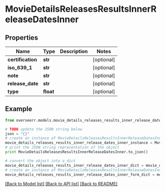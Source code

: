 # MovieDetailsReleasesResultsInnerReleaseDatesInner


## Properties

Name | Type | Description | Notes
------------ | ------------- | ------------- | -------------
**certification** | **str** |  | [optional] 
**iso_639_1** | **str** |  | [optional] 
**note** | **str** |  | [optional] 
**release_date** | **str** |  | [optional] 
**type** | **float** |  | [optional] 

## Example

```python
from overseerr.models.movie_details_releases_results_inner_release_dates_inner import MovieDetailsReleasesResultsInnerReleaseDatesInner

# TODO update the JSON string below
json = "{}"
# create an instance of MovieDetailsReleasesResultsInnerReleaseDatesInner from a JSON string
movie_details_releases_results_inner_release_dates_inner_instance = MovieDetailsReleasesResultsInnerReleaseDatesInner.from_json(json)
# print the JSON string representation of the object
print MovieDetailsReleasesResultsInnerReleaseDatesInner.to_json()

# convert the object into a dict
movie_details_releases_results_inner_release_dates_inner_dict = movie_details_releases_results_inner_release_dates_inner_instance.to_dict()
# create an instance of MovieDetailsReleasesResultsInnerReleaseDatesInner from a dict
movie_details_releases_results_inner_release_dates_inner_form_dict = movie_details_releases_results_inner_release_dates_inner.from_dict(movie_details_releases_results_inner_release_dates_inner_dict)
```
[[Back to Model list]](../README.md#documentation-for-models) [[Back to API list]](../README.md#documentation-for-api-endpoints) [[Back to README]](../README.md)


